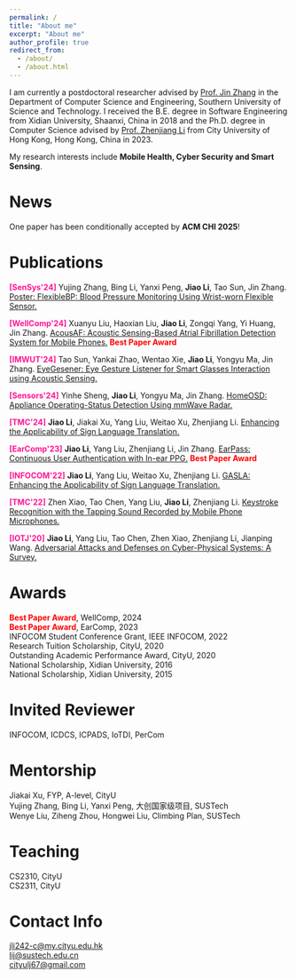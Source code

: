 ```yaml
---
permalink: /
title: "About me"
excerpt: "About me"
author_profile: true
redirect_from: 
  - /about/
  - /about.html
---
```


I am currently a postdoctoral researcher advised by [Prof. Jin Zhang](https://faculty.sustech.edu.cn/?tagid=zhangj4&iscss=1&snapid=1&orderby=date&go=1&lang=en) in the Department of Computer Science and Engineering, Southern University of Science and Technology. I received the B.E. degree in Software Engineering from Xidian University, Shaanxi, China in 2018 and the Ph.D. degree in Computer Science advised by [Prof. Zhenjiang Li](https://www.cs.cityu.edu.hk/~zhenjili/) from City University of Hong Kong, Hong Kong, China in 2023.

My research interests include **Mobile Health, Cyber Security and Smart Sensing**.

News
======
One paper has been conditionally accepted by **ACM CHI 2025**!

Publications
======
**<font color=DeepPink>[SenSys'24]</font>** Yujing Zhang, Bing Li, Yanxi Peng, **Jiao Li**, Tao Sun, Jin Zhang. 
[Poster: FlexibleBP: Blood Pressure Monitoring Using Wrist-worn Flexible Sensor.](https://dl.acm.org/doi/abs/10.1145/3666025.3699415)

**<font color=DeepPink>[WellComp'24]</font>** Xuanyu Liu, Haoxian Liu, **Jiao Li**, Zongqi Yang, Yi Huang, Jin Zhang.
[AcousAF: Acoustic Sensing-Based Atrial Fibrillation Detection System for Mobile Phones.](https://dl.acm.org/doi/abs/10.1145/3675094.3678488) **<font color=red>Best Paper Award</font>**

**<font color=DeepPink>[IMWUT'24]</font>** Tao Sun, Yankai Zhao, Wentao Xie, **Jiao Li**, Yongyu Ma, Jin Zhang. 
[EyeGesener: Eye Gesture Listener for Smart Glasses Interaction using Acoustic Sensing.](https://dl.acm.org/doi/abs/10.1145/3678541)

**<font color=DeepPink>[Sensors'24]</font>** Yinhe Sheng, **Jiao Li**, Yongyu Ma, Jin Zhang. [HomeOSD: Appliance Operating-Status Detection Using mmWave Radar.](https://www.mdpi.com/1424-8220/24/9/2911)

**<font color=DeepPink>[TMC'24]</font>** **Jiao Li**, Jiakai Xu, Yang Liu, Weitao Xu, Zhenjiang Li. [Enhancing the Applicability of Sign Language Translation.](https://ieeexplore.ieee.org/abstract/document/10381803) 

**<font color=DeepPink>[EarComp'23]</font>** **Jiao Li**, Yang Liu, Zhenjiang Li, Jin Zhang. [EarPass: Continuous User Authentication with In-ear PPG.](https://dl.acm.org/doi/abs/10.1145/3594739.3610670) **<font color=red>Best Paper Award</font>**

**<font color=DeepPink>[INFOCOM'22]</font>** **Jiao Li**, Yang Liu, Weitao Xu, Zhenjiang Li. [GASLA: Enhancing the Applicability of Sign Language Translation.](https://ieeexplore.ieee.org/abstract/document/9796819)

**<font color=DeepPink>[TMC'22]</font>** Zhen Xiao, Tao Chen, Yang Liu, **Jiao Li**, Zhenjiang Li. [Keystroke Recognition with the Tapping Sound Recorded by Mobile Phone Microphones.](https://ieeexplore.ieee.org/abstract/document/9658138)

**<font color=DeepPink>[IOTJ'20]</font>** **Jiao Li**, Yang Liu, Tao Chen, Zhen Xiao, Zhenjiang Li, Jianping Wang. [Adversarial Attacks and Defenses on Cyber-Physical Systems: A Survey.](https://ieeexplore.ieee.org/abstract/document/9006862)  

Awards
======
**<font color=Red>Best Paper Award</font>**, WellComp, 2024    
**<font color=Red>Best Paper Award</font>**, EarComp, 2023  
INFOCOM Student Conference Grant, IEEE INFOCOM, 2022  
Research Tuition Scholarship, CityU, 2020  
Outstanding Academic Performance Award, CityU, 2020  
National Scholarship, Xidian University, 2016  
National Scholarship, Xidian University, 2015    

Invited Reviewer
======
INFOCOM, ICDCS, ICPADS, IoTDI, PerCom

Mentorship
======
Jiakai Xu, FYP, A-level, CityU    
Yujing Zhang, Bing Li, Yanxi Peng, 大创国家级项目, SUSTech    
Wenye Liu, Ziheng Zhou, Hongwei Liu, Climbing Plan, SUSTech


Teaching
======
CS2310, CityU    
CS2311, CityU  

Contact Info
====== 
jli242-c@my.cityu.edu.hk  
lij@sustech.edu.cn  
cityulj67@gmail.com   


